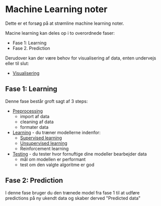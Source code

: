 # Machine Learning noter
Dette er et forsøg på at strømline machine learning noter.

Macine learning kan deles op i to overordnede faser:
- Fase 1: Learning
- Fase 2. Prediction

Derudover kan der være behov for visualisering af data, enten undervejs eller til slut:
- [Visualisering](./visualization/README.md)

## Fase 1: Learning
Denne fase består groft sagt af 3 steps:
- [Preprocessing](./preprocessing/README.md)
  - import af data
  - cleaning af data
  - formater data
- [Learning](./learning/README.md) - du træner modellerne indenfor:
  - [Supervised learning](./learning/supervised.md)
  - [Unsupervised learning](./learning/unsupervised.md)
  - Reinforcement learning
- [Testing](./testing/README.md) - du tester hvor fornuftige dine modeller bearbejder data
  - mål om modellen er performant
  - test om den valgte algoritme er god

## Fase 2: Prediction
I denne fase bruger du den trænede model fra fase 1 til at udføre predictions på ny ukendt data og skaber derved "Predicted data"
